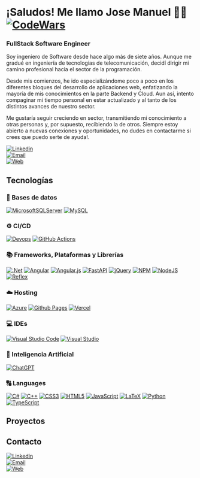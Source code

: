# ¡Saludos! Me llamo Jose Manuel 👋😄 [![CodeWars](https://www.codewars.com/users/Jomaroflo94/badges/small)](https://www.codewars.com/users/Jomaroflo94/badges/small)

### FullStack Software Engineer

Soy ingeniero de Software desde hace algo más de siete años. Aunque me gradué en ingeniería de tecnologías de telecomunicación, decidí dirigir mi camino profesional hacia el sector de la programación.

Desde mis comienzos, he ido especializándome poco a poco en los diferentes bloques del desarrollo de aplicaciones web, enfatizando la mayoría de mis conocimientos en la parte Backend y Cloud. Aun así, intento compaginar mi tiempo personal en estar actualizado y al tanto de los distintos avances de nuestro sector.

Me gustaría seguir creciendo en sector, transmitiendo mi conocimiento a otras personas y, por supuesto, recibiendo la de otros. Siempre estoy abierto a nuevas conexiones y oportunidades, no dudes en contactarme si crees que puedo serte de ayuda!.

[![Linkedin](https://img.shields.io/badge/LinkedIn-Jose_Manuel_Romero_Flores-0A66C2?style=for-the-badge&logo=LinkedIn&logoColor=white&labelColor=101010)](https://www.linkedin.com/in/jomaroflo94/)
</br>
[![Email](https://img.shields.io/badge/Email-jomaroflo94@gmail.com-EA4335?style=for-the-badge&logo=gmail&logoColor=white&labelColor=101010)](mailto:jomaroflo94@gmail.com)
</br>
[![Web](https://img.shields.io/badge/Web-Jomaroflo94-6e56cf?style=for-the-badge&logo=devdotto&logoColor=white&labelColor=101010)](https://jomaroflo94-portafolio.reflex.run/)

## Tecnologías

### 💾 Bases de datos

[![MicrosoftSQLServer](https://img.shields.io/badge/Microsoft%20SQL%20Server-CC2927?style=for-the-badge&logo=microsoft%20sql%20server&logoColor=white)](https://www.microsoft.com/es-es/sql-server/sql-server-downloads)
[![MySQL](https://img.shields.io/badge/mysql-4479A1.svg?style=for-the-badge&logo=mysql&logoColor=white)](https://www.mysql.com/)

### ⚙️ CI/CD

[![Devops](https://img.shields.io/badge/devops-%230078D7.svg?style=for-the-badge&logo=azuredevops&logoColor=white)](https://github.com/features/actions)
[![GitHub Actions](https://img.shields.io/badge/github%20actions-%232671E5.svg?style=for-the-badge&logo=githubactions&logoColor=white)](https://github.com/features/actions)

### 📚 Frameworks, Plataformas y Librerías

[![.Net](https://img.shields.io/badge/.NET-5C2D91?style=for-the-badge&logo=.net&logoColor=white)](https://dotnet.microsoft.com/es-es/)
[![Angular](https://img.shields.io/badge/angular-%23DD0031.svg?style=for-the-badge&logo=angular&logoColor=white)](https://docs.angular.lat/)
[![Angular.js](https://img.shields.io/badge/angular.js-%23E23237.svg?style=for-the-badge&logo=angular&logoColor=white)](https://angularjs.org/)
[![FastAPI](https://img.shields.io/badge/FastAPI-005571?style=for-the-badge&logo=fastapi)](https://fastapi.tiangolo.com/)
[![jQuery](https://img.shields.io/badge/jquery-%230769AD.svg?style=for-the-badge&logo=jquery&logoColor=white)](https://jquery.com/)
[![NPM](https://img.shields.io/badge/NPM-%23CB3837.svg?style=for-the-badge&logo=npm&logoColor=white)](https://www.npmjs.com/)
[![NodeJS](https://img.shields.io/badge/node.js-6DA55F?style=for-the-badge&logo=node.js&logoColor=white)](https://nodejs.org/en)
[![Reflex](https://img.shields.io/badge/reflex-6e56cf?style=for-the-badge&logo=reflex&logoColor=white)](https://reflex.dev/)

### ☁️ Hosting

[![Azure](https://img.shields.io/badge/azure-%230072C6.svg?style=for-the-badge&logo=microsoftazure&logoColor=white)](https://azure.microsoft.com/es-es)
[![Github Pages](https://img.shields.io/badge/github%20pages-121013?style=for-the-badge&logo=github&logoColor=white)](https://pages.github.com/)
[![Vercel](https://img.shields.io/badge/vercel-%23000000.svg?style=for-the-badge&logo=vercel&logoColor=white)](https://vercel.com/)

### 💻 IDEs

[![Visual Studio Code](https://img.shields.io/badge/Visual%20Studio%20Code-0078d7.svg?style=for-the-badge&logo=visual-studio-code&logoColor=white)](https://code.visualstudio.com/)
[![Visual Studio](https://img.shields.io/badge/Visual%20Studio-5C2D91.svg?style=for-the-badge&logo=visual-studio&logoColor=white)](https://visualstudio.microsoft.com/es/)

### 🤖 Inteligencia Artificial

[![ChatGPT](https://img.shields.io/badge/chatGPT-74aa9c?style=for-the-badge&logo=openai&logoColor=white)](https://openai.com/chatgpt/)

### 🔠 Languages

[![C#](https://img.shields.io/badge/c%23-%23239120.svg?style=for-the-badge&logo=csharp&logoColor=white)](https://dotnet.microsoft.com/es-es/languages/csharp)
[![C++](https://img.shields.io/badge/c++-%2300599C.svg?style=for-the-badge&logo=c%2B%2B&logoColor=white)](https://learn.microsoft.com/es-es/cpp/cpp/welcome-back-to-cpp-modern-cpp?view=msvc-170)
[![CSS3](https://img.shields.io/badge/css3-%231572B6.svg?style=for-the-badge&logo=css3&logoColor=white)](https://developer.mozilla.org/es/docs/Web/CSS)
[![HTML5](https://img.shields.io/badge/html5-%23E34F26.svg?style=for-the-badge&logo=html5&logoColor=white)](https://developer.mozilla.org/es/docs/Glossary/HTML5)
[![JavaScript](https://img.shields.io/badge/javascript-%23323330.svg?style=for-the-badge&logo=javascript&logoColor=%23F7DF1E)](https://developer.mozilla.org/es/docs/Web/JavaScript)
[![LaTeX](https://img.shields.io/badge/latex-%23008080.svg?style=for-the-badge&logo=latex&logoColor=white)](https://www.latex-project.org/)
[![Python](https://img.shields.io/badge/python-3670A0?style=for-the-badge&logo=python&logoColor=ffdd54)](https://www.python.org/)
[![TypeScript](https://img.shields.io/badge/typescript-%23007ACC.svg?style=for-the-badge&logo=typescript&logoColor=white)](https://www.typescriptlang.org/)

## Proyectos



## Contacto

[![Linkedin](https://img.shields.io/badge/LinkedIn-Jose_Manuel_Romero_Flores-0A66C2?style=for-the-badge&logo=LinkedIn&logoColor=white&labelColor=101010)](https://www.linkedin.com/in/jomaroflo94/)
</br>
[![Email](https://img.shields.io/badge/Email-jomaroflo94@gmail.com-EA4335?style=for-the-badge&logo=gmail&logoColor=white&labelColor=101010)](mailto:jomaroflo94@gmail.com)
</br>
[![Web](https://img.shields.io/badge/Web-Jomaroflo94-6e56cf?style=for-the-badge&logo=devdotto&logoColor=white&labelColor=101010)](https://jomaroflo94-portafolio.reflex.run/)
